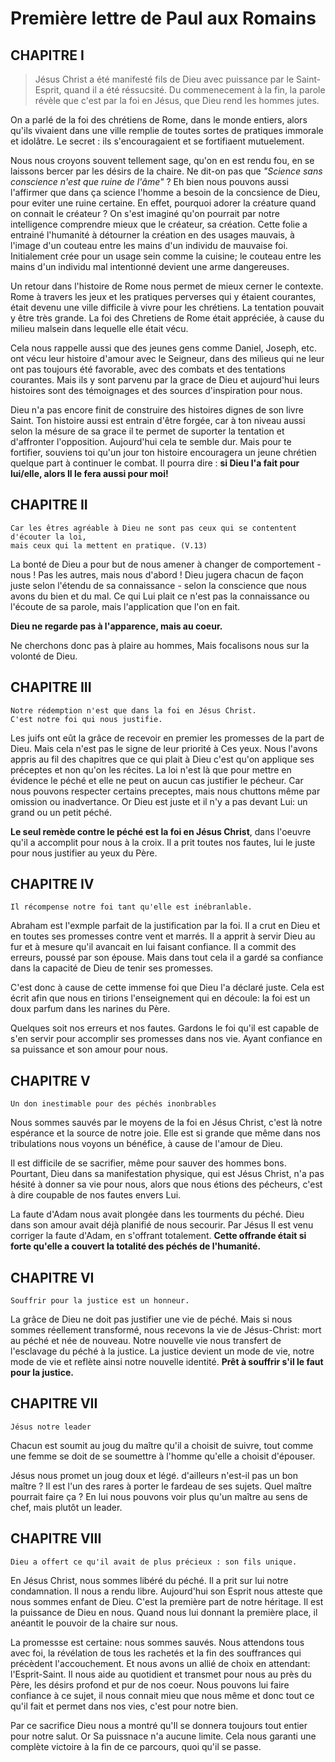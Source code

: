 # Première lettre de Paul aux Romains

## <b>CHAPITRE I</b>

> Jésus Christ a été manifesté fils de Dieu avec puissance par le Saint-Esprit,
quand il a été réssucsité. Du commenecement à la fin, la parole révèle que 
c'est par la foi en Jésus, que Dieu rend les hommes jutes.

On a parlé de la foi des chrétiens de Rome, dans le monde entiers, alors qu'ils vivaient dans une ville remplie de toutes sortes de pratiques immorale et idolâtre. Le secret : ils s'encouragaient et se fortifiaent mutuelement.

Nous nous croyons souvent tellement sage, qu'on en est rendu fou, en se laissons bercer par les désirs de la chaire. Ne dit-on pas que <i>"Science sans conscience n'est que ruine de l'âme"</i> ? Eh bien nous pouvons aussi l'affirmer que dans ça science l'homme a besoin de la concsience de Dieu, pour eviter une ruine certaine. En effet, pourquoi adorer la créature quand on connait le créateur ? On s'est imaginé qu'on pourrait par notre intelligence comprendre mieux que le créateur, sa création. Cette folie a entrainé l'humanité à détourner la création en des usages mauvais, à l'image d'un couteau entre les mains d'un individu de mauvaise foi. Initialement crée pour un usage sein comme la cuisine; le couteau entre les mains d'un individu mal intentionné devient une arme dangereuses.

Un retour dans l'histoire de Rome nous permet de mieux cerner le contexte. Rome à travers les jeux et les pratiques perverses qui y étaient courantes, était devenu une ville difficile à vivre pour les chrétiens. La tentation pouvait y être très grande. La foi des Chretiens de Rome était appréciée, à cause du milieu malsein dans lequelle elle était vécu.

Cela nous rappelle aussi que des jeunes gens comme Daniel, Joseph, etc. ont vécu leur histoire d'amour avec le Seigneur, dans des milieus qui ne leur ont pas toujours été favorable, avec des combats et des tentations courantes. Mais ils y sont parvenu par la grace de Dieu et aujourd'hui leurs histoires sont des témoignages et des sources d'inspiration pour nous.

Dieu n'a pas encore finit de construire des histoires dignes de son livre Saint. Ton histoire aussi est entrain d'être forgée, car à ton niveau aussi selon  la mésure de sa grace il te permet de suporter la tentation et d'affronter l'opposition. Aujourd'hui cela te semble dur. Mais pour te fortifier, souviens toi qu'un jour ton histoire encouragera un jeune chrétien quelque part à continuer le combat. Il pourra dire : <b>si Dieu l'a fait pour lui/elle, alors Il le fera aussi pour moi!</b>

## <b>CHAPITRE II</b>

    Car les êtres agréable à Dieu ne sont pas ceux qui se contentent d'écouter la loi, 
    mais ceux qui la mettent en pratique. (V.13)

La bonté de Dieu a pour but de nous amener à changer de comportement - nous ! Pas les autres, mais nous d'abord ! Dieu jugera chacun de façon juste selon l'étendu de sa connaissance -  selon la conscience que nous avons du bien et du mal. Ce qui Lui plait ce n'est pas la connaissance ou l'écoute de sa parole, mais l'application que l'on en fait. 
    
<b>Dieu ne regarde pas à l'apparence, mais au coeur.</b>

Ne cherchons donc pas à plaire au hommes, Mais focalisons nous sur la volonté de Dieu.

## <b>CHAPITRE III</b>

    Notre rédemption n'est que dans la foi en Jésus Christ.
    C'est notre foi qui nous justifie.

Les juifs ont eût la grâce de recevoir en premier les promesses de la part de Dieu. Mais cela n'est pas le signe de leur priorité à Ces yeux. Nous l'avons appris au fil des chapitres que ce qui plait à Dieu c'est qu'on applique ses préceptes et non qu'on les récites. La loi n'est là que pour mettre en évidence le péché et elle ne peut on aucun cas justifier le pécheur. Car nous pouvons respecter certains preceptes, mais nous chuttons même par omission ou inadvertance. Or Dieu est juste et il n'y a pas devant Lui: un grand ou un petit péché.

<b>Le seul remède contre le péché est la foi en Jésus Christ</b>, dans l'oeuvre qu'il a accomplit pour nous à la croix. Il a prit toutes nos fautes, lui le juste pour nous justifier au yeux du Père.

## <b>CHAPITRE IV</b>

    Il récompense notre foi tant qu'elle est inébranlable.

Abraham est l'exmple parfait de la justification par la foi. Il a crut en Dieu et en toutes ses promesses contre vent et marrés. Il a apprit à servir Dieu au fur et à mesure qu'il avancait en lui faisant confiance. Il a commit des erreurs, poussé par son épouse. Mais dans tout cela il a gardé sa confiance dans la capacité de Dieu de tenir ses promesses.

C'est donc à cause de cette immense foi que Dieu l'a déclaré juste. Cela est écrit afin que nous en tirions l'enseignement qui en découle: la foi est un doux parfum dans les narines du Père.

Quelques soit nos erreurs et nos fautes. Gardons le foi qu'il est capable de s'en servir pour accomplir ses promesses dans nos vie. Ayant confiance en sa puissance et son amour pour nous.

## <b>CHAPITRE V</b>

    Un don inestimable pour des péchés inonbrables

Nous sommes sauvés par le moyens de la foi en Jésus Christ, c'est là notre espérance et la source de notre joie. Elle est si grande que même dans nos tribulations nous voyons un bénéfice, à cause de l'amour de Dieu.

Il est difficile de se sacrifier, même pour sauver des hommes bons. Pourtant, Dieu dans sa manifestation physique, qui est Jésus Christ, n'a pas hésité à donner sa vie pour nous, alors que nous étions des pécheurs, c'est à dire coupable de nos fautes envers Lui.

La faute d'Adam nous avait plongée dans les tourments du péché. Dieu dans son amour avait déjà planifié de nous secourir. Par Jésus Il est venu corriger la faute d'Adam, en s'offrant totalement. <b>Cette offrande était si forte qu'elle a couvert la totalité des péchés de l'humanité.</b>

## <b>CHAPITRE VI</b>

    Souffrir pour la justice est un honneur.

La grâce de Dieu ne doit pas justifier une vie de péché. Mais si nous sommes réellement transformé, nous recevons la vie de Jésus-Christ: mort au péché et née de nouveau.
Notre nouvelle vie nous transfert de l'esclavage du péché à la justice. La justice devient un mode de vie, notre mode de vie et reflète ainsi notre nouvelle identité. <b>Prêt à souffrir s'il le faut pour la justice.</b>

## <b>CHAPITRE VII</b>

    Jésus notre leader

Chacun est soumit au joug du maître qu'il a choisit de suivre, tout comme une femme se doit  de se soumettre à l'homme qu'elle a choisit d'épouser.

Jésus nous promet un joug doux et légé. d'ailleurs n'est-il pas un bon maître ? Il est l'un des rares à porter le fardeau de ses sujets. Quel maître pourrait faire ça ? En lui nous pouvons voir plus qu'un maître au sens de chef, mais plutôt un leader.

## <b>CHAPITRE VIII</b>

    Dieu a offert ce qu'il avait de plus précieux : son fils unique.

En Jésus Christ, nous sommes libéré du péché. Il a prit sur lui notre condamnation. Il nous a rendu libre. Aujourd'hui son Esprit nous atteste que nous sommes enfant de Dieu. C'est la première part de notre héritage. Il est la puissance de Dieu en nous. Quand nous lui donnant la première place, il anéantit le pouvoir de la chaire sur nous.

La promessse est certaine: nous sommes sauvés. Nous attendons tous avec foi, la révélation de tous les rachetés et la fin des souffrances qui précèdent l'accouchement. Et nous avons un allié de choix en attendant: l'Esprit-Saint. Il nous aide au quotidient et transmet pour nous au près du Père, les désirs profond et pur de nos coeur. Nous pouvons lui faire confiance à ce sujet, il nous connait mieu que nous même et donc tout ce qu'il fait et permet dans nos vies, c'est pour notre bien.

 Par ce sacrifice Dieu nous a montré qu'Il se donnera toujours tout entier pour notre salut. Or Sa puissnace n'a aucune limite. Cela nous garanti une complète victoire à la fin de ce parcours, quoi qu'il se passe.